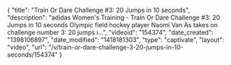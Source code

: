 {
    "title": "Train Or Dare Challenge #3: 20 Jumps in 10 seconds",
    "description": "adidas Women's Training - Train Or Dare Challenge #3: 20 Jumps in 10 seconds Olympic field hockey player Naomi Van As takes on challenge number 3: 20 jumps i...",
    "videoid": "154374",
    "date_created": "1398106897",
    "date_modified": "1418181303",
    "type": "captivate",
    "layout": "video",
    "url": "\/v\/train-or-dare-challenge-3-20-jumps-in-10-seconds\/154374"
}